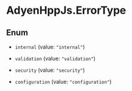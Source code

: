 # AdyenHppJs.ErrorType

## Enum


* `internal` (value: `"internal"`)

* `validation` (value: `"validation"`)

* `security` (value: `"security"`)

* `configuration` (value: `"configuration"`)



